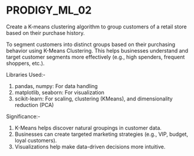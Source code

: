 # PRODIGY_ML_02

Create a K-means clustering algorithm to group customers of a retail store based on their purchase history.

To segment customers into distinct groups based on their purchasing behavior using K-Means Clustering. This helps businesses understand and target customer segments more effectively (e.g., high spenders, frequent shoppers, etc.).

Libraries Used:-
1. pandas, numpy: For data handling
2. matplotlib, seaborn: For visualization
3. scikit-learn: For scaling, clustering (KMeans), and dimensionality reduction (PCA)

Significance:-
1. K-Means helps discover natural groupings in customer data.
2. Businesses can create targeted marketing strategies (e.g., VIP, budget, loyal customers).
3. Visualizations help make data-driven decisions more intuitive.

